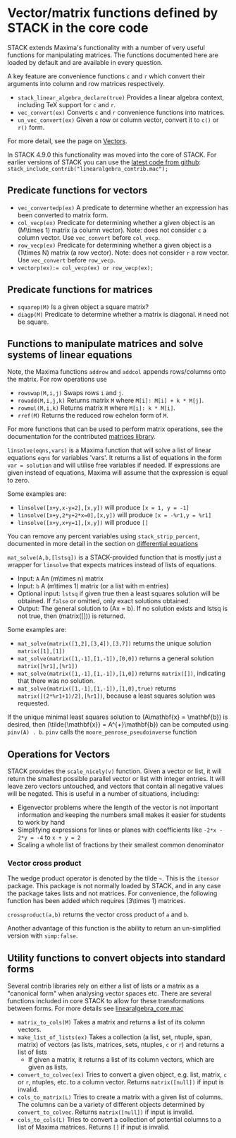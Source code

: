 # Vector/matrix functions defined by STACK in the core code

STACK extends Maxima's functionality with a number of very useful functions for manipulating matrices.
The functions documented here are loaded by default and are available in every question. 

A key feature are convenience functions `c` and `r` which convert their arguments into column and row matrices respectively.

* `stack_linear_algebra_declare(true)` Provides a linear algebra context, including TeX support for `c` and `r`.
* `vec_convert(ex)` Converts `c` and `r` convenience functions into matrices.
* `un_vec_convert(ex)` Given a row or column vector, convert it to `c()` or `r()` form.

For more detail, see the page on [Vectors](Vectors.md).

In STACK 4.9.0 this functionality was moved into the core of STACK.  For earlier versions of STACK
you can use the [latest code from github](https://github.com/maths/moodle-qtype_stack/blob/master/stack/maxima/contrib/linearalgebra_contrib.mac): `stack_include_contrib("linearalgebra_contrib.mac");`

## Predicate functions for vectors

* `vec_convertedp(ex)` A predicate to determine whether an expression has been converted to matrix form.
* `col_vecp(ex)` Predicate for determining whether a given object is an \(M\times 1\) matrix (a column vector). Note: does not consider `c` a column vector. Use `vec_convert` before `col_vecp`.
* `row_vecp(ex)` Predicate for determining whether a given object is a \(1\times N\) matrix (a row vector). Note: does not consider `r` a row vector. Use `vec_convert` before `row_vecp`.
* `vectorp(ex):= col_vecp(ex) or row_vecp(ex);`

## Predicate functions for matrices

* `squarep(M)` Is a given object a square matrix?
* `diagp(M)` Predicate to determine whether a matrix is diagonal. `M` need not be square. 

## Functions to manipulate matrices and solve systems of linear equations

Note, the Maxima functions `addrow` and `addcol` appends rows/columns onto the matrix.  For row operations use

* `rowswap(M,i,j)` Swaps rows `i` and `j`.
* `rowadd(M,i,j,k)` Returns matrix `M` where `M[i]: M[i] + k * M[j]`.
* `rowmul(M,i,k)` Returns matrix `M` where `M[i]: k * M[i]`.
* `rref(M)` Returns the reduced row echelon form of `M`.

For more functions that can be used to perform matrix operations, see the documentation for the contributed [matrices library](Matrix_library.md).

`linsolve(eqns,vars)` is a Maxima function that will solve a list of linear equations `eqns` for variables 'vars'. It returns a list of equations in the form `var = solution` and will utilise free variables if needed. If expressions are given instead of equations, Maxima will assume that the expression is equal to zero.

Some examples are:
* `linsolve([x+y,x-y=2],[x,y])` will produce `[x = 1, y = -1]`
* `linsolve([x+y,2*y+2*x=0],[x,y])` will produce `[x = -%r1,y = %r1]`
* `linsolve([x+y,x+y=1],[x,y])` will produce `[]`

You can remove any percent variables using `stack_strip_percent`, documented in more detail in the section on [differential equations](../Differential_equations/index.md)

`mat_solve(A,b,[lstsq])` is a STACK-provided function that is mostly just a wrapper for `linsolve` that expects matrices instead of lists of equations. 
 * Input: `A` An \(m\times n\) matrix
 * Input: `b` A \(m\times 1\) matrix (or a list with m entries)
 * Optional input: `lstsq` if given true then a least squares solution will be obtained. If `false` or omitted, only exact solutions obtained.
 * Output: The general solution to \(Ax = b\). If no solution exists and lstsq is not true, then \(matrix([])\) is returned.
 
Some examples are:
* `mat_solve(matrix([1,2],[3,4]),[3,7])` returns the unique solution `matrix([1],[1])`
* `mat_solve(matrix([1,-1],[1,-1]),[0,0])` returns a general solution `matrix([%r1],[%r1])`
* `mat_solve(matrix([1,-1],[1,-1]),[1,0])` returns `matrix([])`, indicating that there was no solution.
* `mat_solve(matrix([1,-1],[1,-1]),[1,0],true)` returns `matrix([(2*%r1+1)/2],[%r1])`, because a least squares solution was requested.

If the unique minimal least squares solution to \(A\mathbf{x} = \mathbf{b}\) is desired, then \(\tilde{\mathbf{x}} = A^{+}\mathbf{b}\) can be computed using `pinv(A) . b`. `pinv` calls the `moore_penrose_pseudoinverse` function

## Operations for Vectors

STACK provides the `scale_nicely(v)` function. Given a vector or list, it will return the smallest possible parallel vector or list with integer entries. It will leave zero vectors untouched, and vectors that contain all negative values will be negated. This is useful in a number of situations, including:
* Eigenvector problems where the length of the vector is not important information and keeping the numbers small makes it easier for students to work by hand
* Simplifying expressions for lines or planes with coefficients like `-2*x - 2*y = -4` to `x + y = 2`
* Scaling a whole list of fractions by their smallest common denominator

### Vector cross product

The wedge product operator is denoted by the tilde `~`.  This is the `itensor` package.  This package is not normally loaded by STACK, and in any case the package takes lists and not matrices.  For convenience, the following function has been added which requires \(3\times 1\) matrices.

`crossproduct(a,b)` returns the vector cross product of `a` and `b`.

Another advantage of this function is the ability to return an un-simplified version with `simp:false`.

## Utility functions to convert objects into standard forms
Several contrib libraries rely on either a list of lists or a matrix as a "canonical form" when analysing vector spaces etc. There are several functions included in core STACK to allow for these transformations between forms. For more details see [linearalgebra_core.mac](https://github.com/maths/moodle-qtype_stack/blob/master/stack/maxima/linearalgebra_core.mac)

* `matrix_to_cols(M)` Takes a matrix and returns a list of its column vectors.
* `make_list_of_lists(ex)` Takes a collection (a list, set, ntuple, span, matrix) of vectors (as lists, matrices, sets, ntuples, `c` or `r`) and returns a list of lists
  * If given a matrix, it returns a list of its column vectors, which are given as lists.
* `convert_to_colvec(ex)` Tries to convert a given object, e.g. list, matrix, `c` or `r`, ntuples, etc. to a column vector. Returns `matrix([null])` if input is invalid.
* `cols_to_matrix(L)` Tries to create a matrix with a given list of columns. The columns can be a variety of different objects determined by `convert_to_colvec`. Returns `matrix([null])` if input is invalid.
* `cols_to_cols(L)` Tries to convert a collection of potential columns to a list of Maxima matrices. Returns `[]` if input is invalid.
